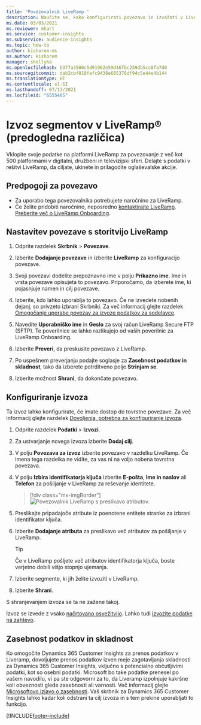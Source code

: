 ```yaml
---
title: 'Povezovalnik LiveRamp '
description: Naučite se, kako konfigurirati povezavo in izvažati v LiveRamp.
ms.date: 03/03/2021
ms.reviewer: mhart
ms.service: customer-insights
ms.subservice: audience-insights
ms.topic: how-to
author: kishorem-ms
ms.author: kishorem
manager: shellyha
ms.openlocfilehash: b377a3500c5d91962e59d46fbc259db5cc8fa7d0
ms.sourcegitcommit: dab2cbf818fafc9436e685376df94c5e44e4b144
ms.translationtype: HT
ms.contentlocale: sl-SI
ms.lasthandoff: 07/13/2021
ms.locfileid: "6555465"
---
```

# <a name="export-segments-to-liverampreg-preview"></a>Izvoz segmentov v LiveRamp&reg; (predogledna različica)

Vklopite svoje podatke na platformi LiveRamp za povezovanje z več kot 500 platformami v digitalni, družbeni in televizijski sferi. Delajte s podatki v rešitvi LiveRamp, da ciljate, ukinete in prilagodite oglaševalske akcije.

## <a name="prerequisites-for-a-connection"></a>Predpogoji za povezavo

- Za uporabo tega povezovalnika potrebujete naročnino za LiveRamp.
- Če želite pridobiti naročnino, neposredno [kontaktirajte LiveRamp](https://liveramp.com/contact/). [Preberite več o LiveRamp Onboarding](https://liveramp.com/our-platform/data-onboarding/).

## <a name="set-up-connection-to-liveramp"></a>Nastavitev povezave s storitvijo LiveRamp

1. Odprite razdelek **Skrbnik** > **Povezave**.

1. Izberite **Dodajanje povezave** in izberite **LiveRamp** za konfiguracijo povezave.

1. Svoji povezavi dodelite prepoznavno ime v polju **Prikazno ime**. Ime in vrsta povezave opisujeta to povezavo. Priporočamo, da izberete ime, ki pojasnjuje namen in cilj povezave.

1. Izberite, kdo lahko uporablja to povezavo. Če ne izvedete nobenih dejanj, so privzeto izbrani Skrbniki. Za več informacij glejte razdelek [Omogočanje uporabe povezav za izvoze podatkov za sodelavce](connections.md#allow-contributors-to-use-a-connection-for-exports).

1. Navedite **Uporabniško ime** in **Geslo** za svoj račun LiveRamp Secure FTP (SFTP).
Te poverilnice se lahko razlikujejo od vaših poverilnic za LiveRamp Onboarding.

1. Izberite **Preveri**, da preskusite povezavo z LiveRamp.

1. Po uspešnem preverjanju podajte soglasje za **Zasebnost podatkov in skladnost**, tako da izberete potrditveno polje **Strinjam se**.

1. Izberite možnost **Shrani**, da dokončate povezavo.

## <a name="configure-an-export"></a>Konfiguriranje izvoza

Ta izvoz lahko konfigurirate, če imate dostop do tovrstne povezave. Za več informacij glejte razdelek [Dovoljenja, potrebna za konfiguriranje izvoza](export-destinations.md#set-up-a-new-export).

1. Odprite razdelek **Podatki** > **Izvozi**.

1. Za ustvarjanje novega izvoza izberite **Dodaj cilj**.

1. V polju **Povezava za izvoz** izberite povezavo v razdelku LiveRamp. Če imena tega razdelka ne vidite, za vas ni na voljo nobena tovrstna povezava.

1. V polju **Izbira identifikatorja ključa** izberite **E-pošta**, **Ime in naslov** ali **Telefon** za pošiljanje v LiveRamp za reševanje identitete.
   > [!div class="mx-imgBorder"]
   > ![Povezovalnik LiveRamp s preslikavo atributov.](media/export-liveramp-segments.png "Povezovalnik LiveRamp s preslikavo atributov")

1. Preslikajte pripadajoče atribute iz poenotene entitete stranke za izbrani identifikator ključa.

1. Izberite **Dodajanje atributa** za preslikavo več atributov za pošiljanje v LiveRamp.

   > [!TIP]
   > Če v LiveRamp pošljete več atributov identifikatorja ključa, boste verjetno dobili višjo stopnjo ujemanja.

1. Izberite segmente, ki jih želite izvoziti v LiveRamp.

1. Izberite **Shrani**.

S shranjevanjem izvoza se ta ne zažene takoj.

Izvoz se izvede z vsako [načrtovano osvežitvijo](system.md#schedule-tab). Lahko tudi [izvozite podatke na zahtevo](export-destinations.md#run-exports-on-demand). 


## <a name="data-privacy-and-compliance"></a>Zasebnost podatkov in skladnost

Ko omogočite Dynamics 365 Customer Insights za prenos podatkov v Liveramp, dovoljujete prenos podatkov izven meje zagotavljanja skladnosti za Dynamics 365 Customer Insights, vključno s potencialno občutljivimi podatki, kot so osebni podatki. Microsoft bo take podatke prenesel po vašem navodilu, vi pa ste odgovorni za to, da Liveramp izpolnjuje kakršne koli obveznosti glede zasebnosti ali varnosti. Več informacij glejte [Microsoftovo izjavo o zasebnosti](https://go.microsoft.com/fwlink/?linkid=396732).
Vaš skrbnik za Dynamics 365 Customer Insights lahko kadar koli odstrani ta cilj izvoza in s tem prekine uporabljati to funkcijo.

[!INCLUDE[footer-include](../includes/footer-banner.md)]
